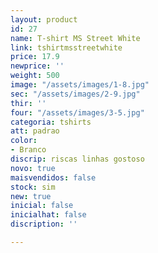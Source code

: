 ```yaml
---
layout: product
id: 27
name: T-shirt MS Street White
link: tshirtmsstreetwhite
price: 17.9
newprice: ''
weight: 500
image: "/assets/images/1-8.jpg"
sec: "/assets/images/2-9.jpg"
thir: ''
four: "/assets/images/3-5.jpg"
categoria: tshirts
att: padrao
color:
- Branco
discrip: riscas linhas gostoso
novo: true
maisvendidos: false
stock: sim
new: true
inicial: false
inicialhat: false
discription: ''

---
```

